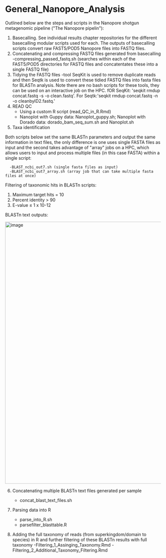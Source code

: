 # General_Nanopore_Analysis

Outlined below are the steps and scripts in the Nanopore shotgun metagenomic pipeline ("The Nanopore pipelin"):

1) Basecalling. See individual results chapter repositories for the different basecalling modular scripts used for each. The outputs of basecalling scripts convert raw FAST5/POD5 Nanopore files into FASTQ files.
2) Concatenating and compressing FASTQ files generated from basecalling
      -compressing_passed_fastq.sh (searches within each of the FAST5/POD5 directories for FASTQ files and concatentates these into a single FASTQ file)
3) Tidying the FASTQ files
      -tool SeqKit is used to remove duplicate reads and then Seqtk is used to convert these tidied FASTQ files into fasta files for BLASTn analysis. Note there are no bash scripts for these tools, they can be used on an interactive job on the HPC. fOR SeqKit: 'seqkit rmdup concat.fastq -s -o clean.fastq'. For Seqtk:'seqkit rmdup concat.fastq -n -o cleanbyID2.fastq.'
 4) READ QC
      - Using a custom R script (read_QC_in_R.Rmd)
      - Nanoplot with Guppy data: Nanoplot_guppy.sh; Nanoplot with Dorado data: dorado_bam_seq_sum.sh and Nanoplot.sh
5) Taxa identification
   
 Both scripts below set the same BLASTn parameters and output the same information in text files, the only difference is one uses single FASTA files as input and the second takes advantage of "array" jobs on a HPC, which allows users to input and process multiple files (in this case FASTA) within a single script:

      -BLAST_ncbi_out7.sh (single fasta files as input)
      -BLAST_ncbi_out7_array.sh (array job that can take multiple fasta files at once)


Filtering of taxonomic hits in BLASTn scripts:
1.	Maximum target hits = 10
2.	Percent identity > 90
3.	E-value ≤ 1 x 10-12

BLASTn text outputs:


<img width="670" height="845" alt="image" src="https://github.com/user-attachments/assets/b2a242e3-a118-436f-9a01-dccc07171d60" />

6) Concatenating multiple BLASTn text files generated per sample
      - concat_blast_text_files.sh
        
7) Parsing data into R
      - parse_into_R.sh
      - parsefilter_blasttable.R

8) Adding the full taxonomy of reads (from superkingdom/domain to species) in R and further filtering of these BLASTn results with full taxonomy
   -Filtering_1_Assinging_Taxonomy.Rmd
   -Filtering_2_Additional_Taxonomy_Filtering.Rmd


      
